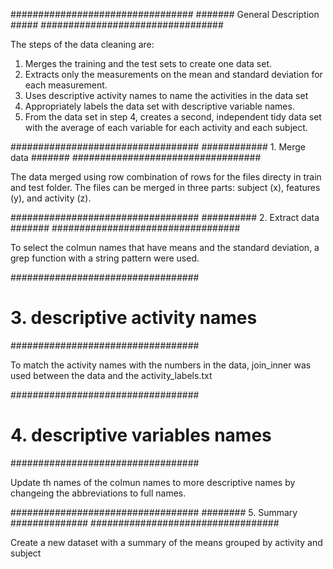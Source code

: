 #################################
####### General Description #####
#################################

The steps of the data cleaning are: 

1. Merges the training and the test sets to create one data set.
2. Extracts only the measurements on the mean and standard deviation for each measurement.
3. Uses descriptive activity names to name the activities in the data set
4. Appropriately labels the data set with descriptive variable names.
5. From the data set in step 4, creates a second, independent tidy data set with the average of each variable for each activity and each subject.


##################################
############ 1. Merge data #######
##################################

The data merged using row combination of rows for the files directy in train and test folder. The files can be merged in three parts: subject (x), features (y), and activity (z). 



##################################
########## 2. Extract data #######
##################################

To select the colmun names that have means and the standard deviation, a grep function with a string pattern were used.

##################################
# 3. descriptive activity names ##
##################################

To match the activity names with the numbers in the data, join_inner was used between the data and the activity_labels.txt


##################################
# 4. descriptive variables names #
##################################

Update th names of the colmun names to more descriptive names by changeing the abbreviations to full names.


##################################
######## 5. Summary ##############
##################################

Create a new dataset with a summary of the means grouped by activity and subject





